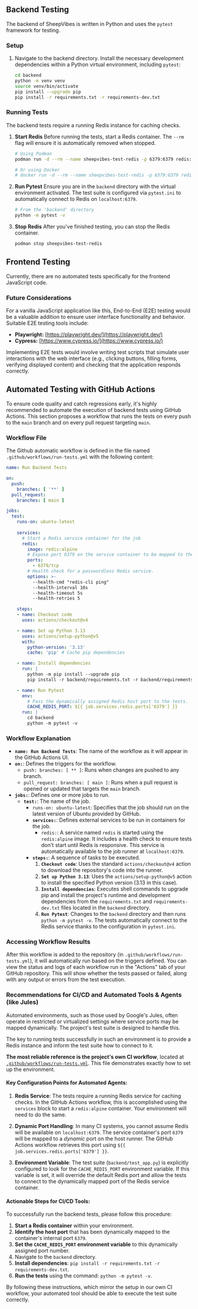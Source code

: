 ## Backend Testing

The backend of SheepVibes is written in Python and uses the `pytest` framework for testing.

### Setup

1.  Navigate to the backend directory. Install the necessary development dependencies within a Python virtual environment, including `pytest`:
    ```bash
    cd backend
    python -m venv venv
    source venv/bin/activate
    pip install --upgrade pip
    pip install -r requirements.txt -r requirements-dev.txt
    ```


### Running Tests

The backend tests require a running Redis instance for caching checks.

1.  **Start Redis**
    Before running the tests, start a Redis container. The `--rm` flag will ensure it is automatically removed when stopped.
    ```bash
    # Using Podman
    podman run -d --rm --name sheepvibes-test-redis -p 6379:6379 redis:alpine

    # Or using Docker
    # docker run -d --rm --name sheepvibes-test-redis -p 6379:6379 redis:alpine
    ```

2.  **Run Pytest**
    Ensure you are in the `backend` directory with the virtual environment activated. The test suite is configured via `pytest.ini` to automatically connect to Redis on `localhost:6379`.
    ```bash
    # From the 'backend' directory
    python -m pytest -v
    ```

3.  **Stop Redis**
    After you've finished testing, you can stop the Redis container.
    ```bash
    podman stop sheepvibes-test-redis
    ```

## Frontend Testing

Currently, there are no automated tests specifically for the frontend JavaScript code.

### Future Considerations

For a vanilla JavaScript application like this, End-to-End (E2E) testing would be a valuable addition to ensure user interface functionality and behavior. Suitable E2E testing tools include:

*   **Playwright:** [https://playwright.dev/](https://playwright.dev/)
*   **Cypress:** [https://www.cypress.io/](https://www.cypress.io/)

Implementing E2E tests would involve writing test scripts that simulate user interactions with the web interface (e.g., clicking buttons, filling forms, verifying displayed content) and checking that the application responds correctly.

## Automated Testing with GitHub Actions

To ensure code quality and catch regressions early, it's highly recommended to automate the execution of backend tests using GitHub Actions. This section proposes a workflow that runs the tests on every push to the `main` branch and on every pull request targeting `main`.

### Workflow File

The Github automatic workflow is defined in the file named `.github/workflows/run-tests.yml` with the following content:

```yaml
name: Run Backend Tests

on:
  push:
    branches: [ '**' ]
  pull_request:
    branches: [ main ]

jobs:
  test:
    runs-on: ubuntu-latest
    
    services:
      # Start a Redis service container for the job
      redis:
        image: redis:alpine
        # Expose port 6379 on the service container to be mapped to the host
        ports:
          - 6379/tcp
        # Health check for a passwordless Redis service.
        options: >-
          --health-cmd "redis-cli ping"
          --health-interval 10s
          --health-timeout 5s
          --health-retries 5

    steps:
    - name: Checkout code
      uses: actions/checkout@v4

    - name: Set up Python 3.13
      uses: actions/setup-python@v5
      with:
        python-version: '3.13'
        cache: 'pip' # Cache pip dependencies

    - name: Install dependencies
      run: |
        python -m pip install --upgrade pip
        pip install -r backend/requirements.txt -r backend/requirements-dev.txt

    - name: Run Pytest
      env:
        # Pass the dynamically assigned Redis host port to the tests.
        CACHE_REDIS_PORT: ${{ job.services.redis.ports['6379'] }}
      run: |
        cd backend
        python -m pytest -v
```

### Workflow Explanation

*   **`name: Run Backend Tests`**: The name of the workflow as it will appear in the GitHub Actions UI.
*   **`on:`**: Defines the triggers for the workflow.
    *   `push: branches: [ ** ]`: Runs when changes are pushed to any branch.
    *   `pull_request: branches: [ main ]`: Runs when a pull request is opened or updated that targets the `main` branch.
*   **`jobs:`**: Defines one or more jobs to run.
    *   **`test:`**: The name of the job.
        *   `runs-on: ubuntu-latest`: Specifies that the job should run on the latest version of Ubuntu provided by GitHub.
        *   **`services:`**: Defines external services to be run in containers for the job.
            *   `redis:`: A service named `redis` is started using the `redis:alpine` image. It includes a health check to ensure tests don't start until Redis is responsive. This service is automatically available to the job runner at `localhost:6379`.
        *   **`steps:`**: A sequence of tasks to be executed.
            1.  **`Checkout code`**: Uses the standard `actions/checkout@v4` action to download the repository's code into the runner.
            2.  **`Set up Python 3.13`**: Uses the `actions/setup-python@v5` action to install the specified Python version (3.13 in this case).
            3.  **`Install dependencies`**: Executes shell commands to upgrade pip and install the project's runtime and development dependencies from the `requirements.txt` and `requirements-dev.txt` files located in the `backend` directory.
            4.  **`Run Pytest`**: Changes to the `backend` directory and then runs `python -m pytest -v`. The tests automatically connect to the Redis service thanks to the configuration in `pytest.ini`.

### Accessing Workflow Results

After this workflow is added to the repository (in `.github/workflows/run-tests.yml`), it will automatically run based on the triggers defined. You can view the status and logs of each workflow run in the "Actions" tab of your GitHub repository. This will show whether the tests passed or failed, along with any output or errors from the test execution.

### Recommendations for CI/CD and Automated Tools & Agents (like Jules)

Automated environments, such as those used by Google's Jules, often operate in restricted or virtualized settings where service ports may be mapped dynamically. The project's test suite is designed to handle this.

The key to running tests successfully in such an environment is to provide a Redis instance and inform the test suite how to connect to it.

**The most reliable reference is the project's own CI workflow**, located at [`.github/workflows/run-tests.yml`](https://www.google.com/search?q=./.github/workflows/run-tests.yml). This file demonstrates exactly how to set up the environment.

#### Key Configuration Points for Automated Agents:

1.  **Redis Service**: The tests require a running Redis service for caching checks. In the GitHub Actions workflow, this is accomplished using the `services` block to start a `redis:alpine` container. Your environment will need to do the same.

2.  **Dynamic Port Handling**: In many CI systems, you cannot assume Redis will be available on `localhost:6379`. The service container's port `6379` will be mapped to a *dynamic* port on the host runner. The GitHub Actions workflow retrieves this port using `${{ job.services.redis.ports['6379'] }}`.

3.  **Environment Variable**: The test suite (`backend/test_app.py`) is explicitly configured to look for the `CACHE_REDIS_PORT` environment variable. If this variable is set, it will override the default Redis port and allow the tests to connect to the dynamically mapped port of the Redis service container.

#### Actionable Steps for CI/CD Tools:

To successfully run the backend tests, please follow this procedure:

1.  **Start a Redis container** within your environment.
2.  **Identify the host port** that has been dynamically mapped to the container's internal port `6379`.
3.  **Set the `CACHE_REDIS_PORT` environment variable** to this dynamically assigned port number.
4.  Navigate to the `backend` directory.
5.  **Install dependencies**: `pip install -r requirements.txt -r requirements-dev.txt`.
6.  **Run the tests** using the command: `python -m pytest -v`.

By following these instructions, which mirror the setup in our own CI workflow, your automated tool should be able to execute the test suite correctly.
